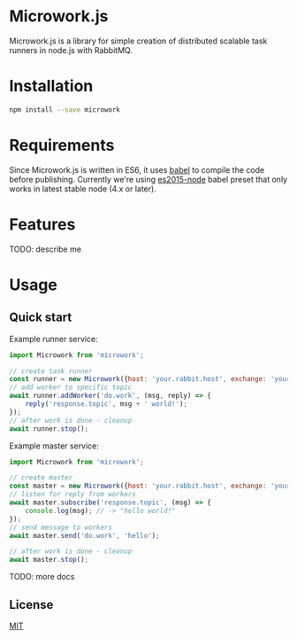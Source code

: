 Microwork.js
=========================

Microwork.js is a library for simple creation of distributed scalable task runners in node.js with RabbitMQ.

# Installation
```sh
npm install --save microwork
```

# Requirements

Since Microwork.js is written in ES6, it uses [babel](https://babeljs.io/) to compile the code before publishing. Currently we're using [es2015-node](https://github.com/rtsao/babel-preset-es2015-node) babel preset that only works in latest stable node (4.x or later).

# Features

TODO: describe me

# Usage

## Quick start

Example runner service:
```js
import Microwork from 'microwork';

// create task runner
const runner = new Microwork({host: 'your.rabbit.host', exchange: 'your.exchange'});
// add worker to specific topic
await runner.addWorker('do.work', (msg, reply) => {
    reply('response.topic', msg + ' world!');
});
// after work is done - cleanup
await runner.stop();
```

Example master service:
```js
import Microwork from 'microwork';

// create master
const master = new Microwork({host: 'your.rabbit.host', exchange: 'your.exchange'});
// listen for reply from workers
await master.subscribe('response.topic', (msg) => {
    console.log(msg); // -> "hello world!"
});
// send message to workers
await master.send('do.work', 'hello');

// after work is done - cleanup
await master.stop();

```

TODO: more docs

## License

[MIT](http://www.opensource.org/licenses/mit-license)
